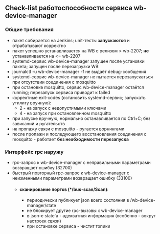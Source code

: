 ## Check-list работоспособности сервиса wb-device-manager

### Общие требования
* пакет собирается на Jenkins; unit-тесты **запускаются** и отрабатывают корректно
* пакет успешно устанавливается на WB с релизом > wb-2207; **не** устанавливается на <= wb-2207
* systemd-сервис wb-device-manager запущен после установки пакета; запущен после перезагрузки WB
* journalctl -u wb-device-manager -f не выдаёт debug-сообщения
* systemd-сервис wb-device-manager не пытается перезапускаться при отсутствии соединения с mosquitto
* при остановке mosquitto, сервис wb-device-manager остаётся running; перезапуск сервиса приводит к failed
* корректные exit-codes (остановить systemd-сервис; запускать утилиту вручную):
    * 2 - на запуск с недопустимыми ключами
    * 4 - на запуск при остановленном mosquitto
* при запуске вручную, нормально останавливается по Ctrl+C; без зависаний и ругательств
* на пропажу связи с mosquitto - ругается ворнингами
* после пропажи и последующего восстановления соединения с mosquitto - работает **без необходимости перезапуска**

### Интерфейс rpc наружу
* rpc-запрос к wb-device-manager с неправильными параметрами возвращает ошибку (32700)
* быстрый повторный rpc-запрос к wb-device-manager с неизменными параметрами возвращает ошибку (33100)
    * #### сканирование портов (*/bus-scan/Scan):
        * периодически публикует json всего состояния в /wb-device-manager/state
        * не блокирует другие rpc-вызовы к wb-device-manager
        * в json-e state'a - адекватная информация (особенно - вокруг настроек связи)
        * при остановке сервиса - чистит топики

